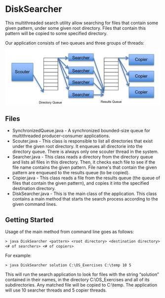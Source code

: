 # DiskSearcher

This multithreaded search utility allow searching for files that contain some given pattern, under some given root directory. Files that contain this pattern will be copied to some specified directory.

Our application consists of two queues and three groups of threads:

![Utility scheme](Scheme.png)

## Files ##
* SynchronizedQueue.java - A synchronized bounded-size queue for multithreaded producer-consumer applications. 
* Scouter.java - This class is responsible to list all directories that exist under the given root directory. It enqueues all directorie into the directory queue. There is always only one scouter thread in the system.
* Searcher.java - This class reads a directory from the directory queue and lists all files in this directory. Then, it checks each file to see if the file name contains the given pattern. File name's that contain the given pattern are enqueued to the results queue (to be copied).
* Copier.java - This class reads a file from the results queue (the queue of files that contain the given pattern), and copies it into the specified destination directory.
* DiskSearcher.java - This is the main class of the application. This class contains a main method that starts the search process according to the given command lines.

## Getting Started ##
Usage of the main method from command line goes as follows:
```
> java DiskSearcher <pattern> <root directory> <destination directory> <# of searchers> <# of copiers>
```
For example:
```
> java DiskSearcher solution C:\OS_Exercises C:\temp 10 5
```
This will run the search application to look for files with the string “solution” contained in their names, in the directory C:\OS_Exercises and all of its subdirectories. Any matched file will be copied to C:\temp. The application will use 10 searcher threads and 5 copier threads.

